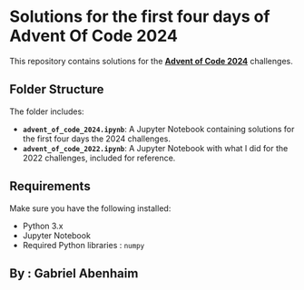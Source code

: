 # Solutions for the first four days of Advent Of Code 2024

This repository contains solutions for the [**Advent of Code 2024**](https://adventofcode.com/2024) challenges.


## Folder Structure

The folder includes:
- **`advent_of_code_2024.ipynb`**: A Jupyter Notebook containing solutions for the first four days the 2024 challenges.
- **`advent_of_code_2022.ipynb`**: A Jupyter Notebook with what I did for the 2022 challenges, included for reference.

## Requirements

Make sure you have the following installed:
- Python 3.x
- Jupyter Notebook
- Required Python libraries : `numpy`

## By : Gabriel Abenhaim
